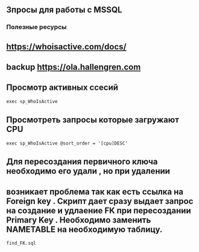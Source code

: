 ## Зпросы для работы с MSSQL 

### Полезные ресурсы 

## https://whoisactive.com/docs/
## backup https://ola.hallengren.com

## Просмотр активных ссесий 
```
exec sp_WhoIsActive 
```

## Просмотреть  запросы которые загружают CPU
```
exec sp_WhoIsActive @sort_order = '[cpu]DESC'
```
## Для пересоздания первичного ключа необходимо его удали , но при удалении
## возникает проблема так как есть ссылка на Foreign key .  Скрипт дает  сразу выдает запрос на создание и удлаение FK при пересоздании Primary Key . Необходимо заменить NAMETABLE на необходимую таблицу.
```
find_FK.sql
```
